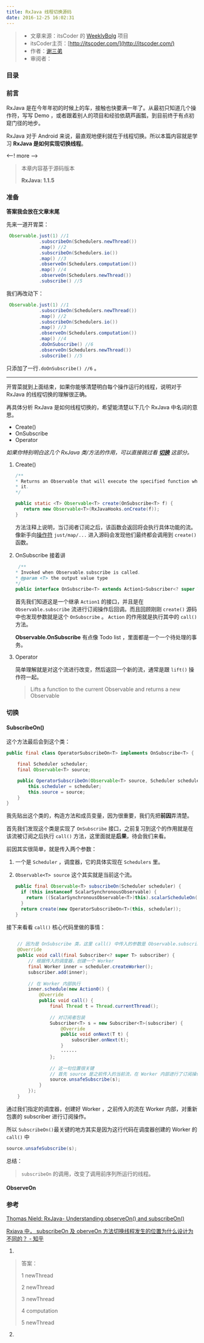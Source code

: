 ```yaml
---
title: RxJava 线程切换源码
date: 2016-12-25 16:02:31
---
```

>- 文章来源：itsCoder 的 [WeeklyBolg](https://github.com/itsCoder/weeklyblog) 项目
>- itsCoder主页：[http://itscoder.com/](http://itscoder.com/)
>- 作者：[谢三弟](https://github.com/xcc3641)
>- 审阅者：[]()

### 目录

### 前言

RxJava 是在今年年初的时候上的车，接触也快要满一年了。从最初只知道几个操作符，写写 Demo ，或者跟着别人的项目和经验依葫芦画瓢，到目前终于有点初窥门径的地步。

RxJava 对于 Android 来说，最直观地便利就在于线程切换。所以本篇内容就是学习 **RxJava 是如何实现切换线程**。

<--! more -->

> 本章内容基于源码版本
>
> **RxJava: 1.1.5**

### 准备

**答案我会放在文章末尾**

先来一道开胃菜：

```java
 Observable.just(1) //1
   			.subscribeOn(Schedulers.newThread())
            .map() //2
            .subscribeOn(Schedulers.io())
            .map() //3
            .observeOn(Schedulers.computation())
            .map() //4
            .observeOn(Schedulers.newThread())
            .subscribe() //5
```

我们再改动下：

```java
 Observable.just(1) //1
   			.subscribeOn(Schedulers.newThread())
            .map() //2
            .subscribeOn(Schedulers.io())
            .map() //3
            .observeOn(Schedulers.computation())
            .map() //4
   			.doOnSubscribe() //6
            .observeOn(Schedulers.newThread())
            .subscribe() //5
```

只添加了一行```.doOnSubscribe() //6``` 。



------

开胃菜就到上面结束，如果你能够清楚明白每个操作运行的线程，说明对于 RxJava 的线程切换的理解很正确。

再具体分析 RxJava 是如何线程切换的，希望能清楚以下几个 RxJava 中名词的意思。

- Create()
- OnSubscribe
- Operator

*如果你特别明白这几个 RxJava 类/方法的作用，可以直接跳过看 **[切换](#切换)** 这部分。*

1.    Create()

      ```java
      /**
      * Returns an Observable that will execute the specified function when a {@link Subscriber} subscribes to
      * it.
      */

      public static <T> Observable<T> create(OnSubscribe<T> f) {
         return new Observable<T>(RxJavaHooks.onCreate(f));
      }
      ```

      方法注释上说明，当订阅者订阅之后，该函数会返回将会执行具体功能的流。像新手向[操作符](https://mcxiaoke.gitbooks.io/rxdocs/content/Operators.html)      ```just/map/...``` 进入源码会发现他们最终都会调用到 ```create()``` 函数。

2.    OnSubscribe
         接着讲
      ```java
       /**
      * Invoked when Observable.subscribe is called.
      * @param <T> the output value type
      */
      public interface OnSubscribe<T> extends Action1<Subscriber<? super T>> {}
      ```
      首先我们知道这是一个继承 ```Action1``` 的接口，并且是在 ```Observable.subscribe``` 流进行订阅操作后回调。而且回顾刚刚 ```create()``` 源码中也发现参数就是这个 ```OnSubscribe``` 。 ```Action``` 的作用就是执行其中的 ```call()``` 方法。

      **Observable.OnSubscribe** 有点像 Todo list ，里面都是一个一个待处理的事务。

3.    Operator

         简单理解就是对这个流进行改变，然后返回一个新的流，通常是跟 ```lift()``` 操作符一起。


      > Lifts a function to the current Observable and returns a new Observable





### 切换



#### SubscribeOn()

这个方法最后会到这个类：

```java
public final class OperatorSubscribeOn<T> implements OnSubscribe<T> {

    final Scheduler scheduler;
    final Observable<T> source;

    public OperatorSubscribeOn(Observable<T> source, Scheduler scheduler) {
        this.scheduler = scheduler;
        this.source = source;
    }
}
```

我先贴出这个类的，构造方法和成员变量，因为很重要，我们先把**前因**弄清楚。

首先我们发现这个类是实现了 ```OnSubscribe``` 接口，之前复习到这个的作用就是在该流被订阅之后执行 ```call()``` 方法，这里面就是**后果**，待会我们来看。

前因其实很简单，就是传入两个参数：

1. 一个是 ```Scheduler``` ，调度器，它的具体实现在 ```Schedulers``` 里。

2. ```Observable<T> source``` 这个其实就是当前这个流。

   ```java
   public final Observable<T> subscribeOn(Scheduler scheduler) {
     if (this instanceof ScalarSynchronousObservable) {
       return ((ScalarSynchronousObservable<T>)this).scalarScheduleOn(scheduler);
     }
     return create(new OperatorSubscribeOn<T>(this, scheduler));
   }
   ```



接下来看看 ```call()``` 核心代码里做的事情：

```java
    
	// 因为是 OnSubscribe 类，这里 call() 中传入的参数是 Observable.subscribe(s) 中的 s 
	@Override
    public void call(final Subscriber<? super T> subscriber) {
      	// 根据传入的调度器，创建一个 Worker
        final Worker inner = scheduler.createWorker();
        subscriber.add(inner);
        
      	// 在 Worker 内部执行
        inner.schedule(new Action0() {
            @Override
            public void call() {
                final Thread t = Thread.currentThread();
                
              	// 对订阅者包装
                Subscriber<T> s = new Subscriber<T>(subscriber) {
                    @Override
                    public void onNext(T t) {
                        subscriber.onNext(t);
                    }
                    ······
                };
                
              	// 这一句位置很关键
              	// 首先 source 是之前传入的当前流，在 Worker 内部进行了订阅操作，所以执行的线程就在 Worker 里
                source.unsafeSubscribe(s);
            }
        });
    }

```

通过我们指定的调度器，创建好 Worker ，之前传入的流在 Worker 内部，对重新包裹的 subscriber 进行订阅操作。

所以 ```SubscribeOn()```最关键的地方其实是因为这行代码在调度器创建的 Worker 的 ```call()``` 中

```java
source.unsafeSubscribe(s);
```

总结：

> `subscribeOn` 的调用，改变了调用前序列所运行的线程。



#### ObserveOn









### 参考

[Thomas Nield: RxJava\- Understanding observeOn\(\) and subscribeOn\(\)](http://tomstechnicalblog.blogspot.jp/2016/02/rxjava-understanding-observeon-and.html)

[Rxjava 中， subscribeOn 及 oberveOn 方法切换线程发生的位置为什么设计为不同的？ \- 知乎](https://www.zhihu.com/question/41779170)



1. ​

> 答案：
>
> 1 newThread
>
> 2 newThread
>
> 3 newThread
>
> 4 computation
>
> 5 newThread

2. ​